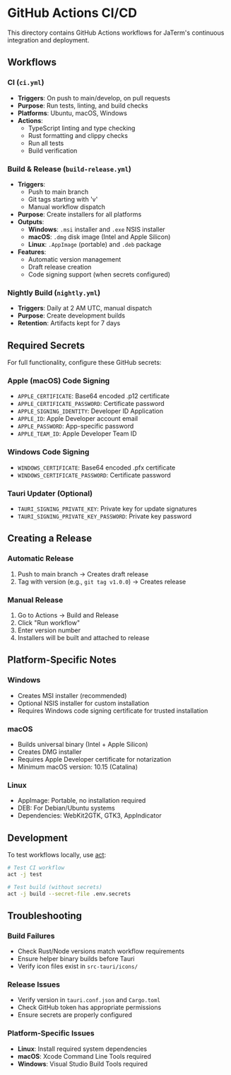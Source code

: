 # GitHub Actions CI/CD

This directory contains GitHub Actions workflows for JaTerm's continuous integration and deployment.

## Workflows

### CI (`ci.yml`)
- **Triggers**: On push to main/develop, on pull requests
- **Purpose**: Run tests, linting, and build checks
- **Platforms**: Ubuntu, macOS, Windows
- **Actions**:
  - TypeScript linting and type checking
  - Rust formatting and clippy checks
  - Run all tests
  - Build verification

### Build & Release (`build-release.yml`)
- **Triggers**: 
  - Push to main branch
  - Git tags starting with 'v'
  - Manual workflow dispatch
- **Purpose**: Create installers for all platforms
- **Outputs**:
  - **Windows**: `.msi` installer and `.exe` NSIS installer
  - **macOS**: `.dmg` disk image (Intel and Apple Silicon)
  - **Linux**: `.AppImage` (portable) and `.deb` package
- **Features**:
  - Automatic version management
  - Draft release creation
  - Code signing support (when secrets configured)

### Nightly Build (`nightly.yml`)
- **Triggers**: Daily at 2 AM UTC, manual dispatch
- **Purpose**: Create development builds
- **Retention**: Artifacts kept for 7 days

## Required Secrets

For full functionality, configure these GitHub secrets:

### Apple (macOS) Code Signing
- `APPLE_CERTIFICATE`: Base64 encoded .p12 certificate
- `APPLE_CERTIFICATE_PASSWORD`: Certificate password
- `APPLE_SIGNING_IDENTITY`: Developer ID Application
- `APPLE_ID`: Apple Developer account email
- `APPLE_PASSWORD`: App-specific password
- `APPLE_TEAM_ID`: Apple Developer Team ID

### Windows Code Signing
- `WINDOWS_CERTIFICATE`: Base64 encoded .pfx certificate
- `WINDOWS_CERTIFICATE_PASSWORD`: Certificate password

### Tauri Updater (Optional)
- `TAURI_SIGNING_PRIVATE_KEY`: Private key for update signatures
- `TAURI_SIGNING_PRIVATE_KEY_PASSWORD`: Private key password

## Creating a Release

### Automatic Release
1. Push to main branch → Creates draft release
2. Tag with version (e.g., `git tag v1.0.0`) → Creates release

### Manual Release
1. Go to Actions → Build and Release
2. Click "Run workflow"
3. Enter version number
4. Installers will be built and attached to release

## Platform-Specific Notes

### Windows
- Creates MSI installer (recommended)
- Optional NSIS installer for custom installation
- Requires Windows code signing certificate for trusted installation

### macOS
- Builds universal binary (Intel + Apple Silicon)
- Creates DMG installer
- Requires Apple Developer certificate for notarization
- Minimum macOS version: 10.15 (Catalina)

### Linux
- AppImage: Portable, no installation required
- DEB: For Debian/Ubuntu systems
- Dependencies: WebKit2GTK, GTK3, AppIndicator

## Development

To test workflows locally, use [act](https://github.com/nektos/act):

```bash
# Test CI workflow
act -j test

# Test build (without secrets)
act -j build --secret-file .env.secrets
```

## Troubleshooting

### Build Failures
- Check Rust/Node versions match workflow requirements
- Ensure helper binary builds before Tauri
- Verify icon files exist in `src-tauri/icons/`

### Release Issues
- Verify version in `tauri.conf.json` and `Cargo.toml`
- Check GitHub token has appropriate permissions
- Ensure secrets are properly configured

### Platform-Specific Issues
- **Linux**: Install required system dependencies
- **macOS**: Xcode Command Line Tools required
- **Windows**: Visual Studio Build Tools required